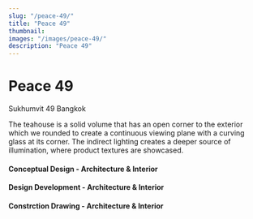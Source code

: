 ```yaml
---
slug: "/peace-49/"
title: "Peace 49"
thumbnail:
images: "/images/peace-49/"
description: "Peace 49"
---
```


# Peace 49

Sukhumvit 49 Bangkok

The teahouse is a solid volume that has an open corner to the exterior which we rounded to create a continuous viewing plane with a curving glass at its corner. The indirect lighting creates a deeper source of illumination, where product textures are showcased.

#### Conceptual Design - Architecture & Interior

#### Design Development - Architecture & Interior

#### Constrction Drawing - Architecture & Interior

